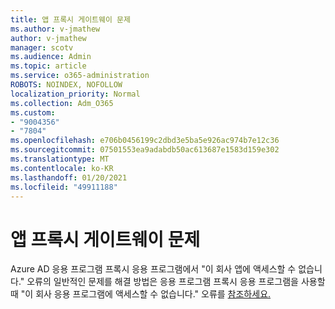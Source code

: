 ```yaml
---
title: 앱 프록시 게이트웨이 문제
ms.author: v-jmathew
author: v-jmathew
manager: scotv
ms.audience: Admin
ms.topic: article
ms.service: o365-administration
ROBOTS: NOINDEX, NOFOLLOW
localization_priority: Normal
ms.collection: Adm_O365
ms.custom:
- "9004356"
- "7804"
ms.openlocfilehash: e706b0456199c2dbd3e5ba5e926ac974b7e12c36
ms.sourcegitcommit: 07501553ea9adabdb50ac613687e1583d159e302
ms.translationtype: MT
ms.contentlocale: ko-KR
ms.lasthandoff: 01/20/2021
ms.locfileid: "49911188"
---
```

# <a name="app-proxy-gateway-issue"></a>앱 프록시 게이트웨이 문제

Azure AD 응용 프로그램 프록시 응용 프로그램에서 "이 회사 앱에 액세스할 수 없습니다." 오류의 일반적인 문제를 해결 방법은 응용 프로그램 프록시 응용 프로그램을 사용할 때 "이 회사 응용 프로그램에 액세스할 수 없습니다." 오류를 [참조하세요.](https://docs.microsoft.com/azure/active-directory/manage-apps/application-proxy-sign-in-bad-gateway-timeout-error)
